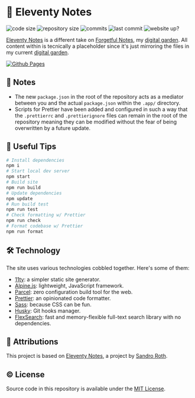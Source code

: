 # 📒 Eleventy Notes

![code size](https://img.shields.io/github/languages/code-size/semanticdata/forgetful-notes)
![repository size](https://img.shields.io/github/repo-size/semanticdata/forgetful-notes)
![commits](https://img.shields.io/github/commit-activity/t/semanticdata/forgetful-notes)
![last commit](https://img.shields.io/github/last-commit/semanticdata/forgetful-notes)
![website up?](https://img.shields.io/website/https/forgetfulnotes.com.svg)

[Eleventy Notes](https://semanticdata.github.io/eleventy-notes/) is a different take on [Forgetful Notes](https://forgetfulnotes.com/), my [digital garden](https://forgetfulnotes.com/Digital-Garden). All content within is tecnically a placeholder since it's just mirroring the files in my current [digital garden](https://forgetfulnotes.com/).

[![Github Pages](https://img.shields.io/badge/github%20pages-121013?style=for-the-badge&logo=github&logoColor=white)](https://semanticdata.github.io/eleventy-notes/)
<!-- [![Vercel](https://img.shields.io/badge/vercel-%23000000.svg?style=for-the-badge&logo=vercel&logoColor=white)](https://eleventy-notes.vercel.app/) -->

## 📝 Notes

- The new `package.json` in the root of the repository acts as a mediator between you and the actual `package.json` within the `.app/` directory.
- Scripts for Prettier have been added and configured in such a way that the `.prettierrc` and `.prettierignore` files can remain in the root of the repository meaning they can be modified without the fear of being overwritten by a future update.

## 🔧 Useful Tips

```sh
# Install dependencies
npm i
# Start local dev server
npm start
# Build site
npm run build
# Update dependencies
npm update
# Run build test
npm run test
# Check formatting w/ Prettier
npm run check
# Format codebase w/ Prettier
npm run format
```

## 🛠️ Technology

The site uses various technologies cobbled together. Here's some of them:

- [11ty](https://www.11ty.dev/): a simpler static site generator.
- [Alpine.js](https://alpinejs.dev/): lightweight, JavaScript framework.
- [Parcel](https://parceljs.org/): zero configuration build tool for the web.
- [Prettier](https://github.com/prettier/prettier): an opinionated code formatter.
- [Sass](https://github.com/sass/sass): because CSS can be fun.
- [Husky](https://github.com/typicode/husky): Git hooks manager.
- [FlexSearch](https://github.com/nextapps-de/flexsearch): fast and memory-flexible full-text search library with no dependencies.

## 💜 Attributions

This project is based on [Eleventy Notes](https://github.com/rothsandro/eleventy-notes), a project by [Sandro Roth](https://github.com/rothsandro).

## © License

Source code in this repository is available under the [MIT License](LICENSE).
